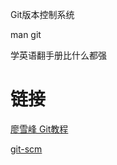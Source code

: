 Git版本控制系统

man git

学英语翻手册比什么都强

# 链接

[廖雪峰 Git教程](https://www.liaoxuefeng.com/wiki/896043488029600)

[git-scm](https://git-scm.com)

